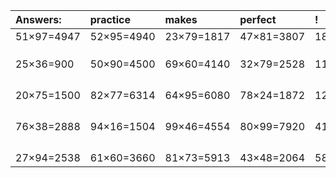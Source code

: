 | Answers: | practice | makes | perfect | ! |
| :--- | :--- | :--- | :--- | :--- |
| 51×97=4947 | 52×95=4940 | 23×79=1817 | 47×81=3807 | 18×72=1296 | 
|   |   |   |   |   | 
|   |   |   |   |   | 
|   |   |   |   |   | 
| 25×36=900 | 50×90=4500 | 69×60=4140 | 32×79=2528 | 11×17=187 | 
|   |   |   |   |   | 
|   |   |   |   |   | 
|   |   |   |   |   | 
|   |   |   |   |   | 
| 20×75=1500 | 82×77=6314 | 64×95=6080 | 78×24=1872 | 12×53=636 | 
|   |   |   |   |   | 
|   |   |   |   |   | 
|   |   |   |   |   | 
|   |   |   |   |   | 
| 76×38=2888 | 94×16=1504 | 99×46=4554 | 80×99=7920 | 41×62=2542 | 
|   |   |   |   |   | 
|   |   |   |   |   | 
|   |   |   |   |   | 
|   |   |   |   |   | 
| 27×94=2538 | 61×60=3660 | 81×73=5913 | 43×48=2064 | 58×27=1566 | 
